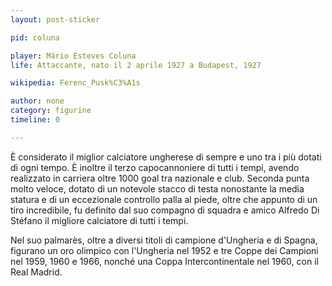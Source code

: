 ```yaml
---
layout: post-sticker

pid: coluna

player: Mário Esteves Coluna
life: Attaccante, nato il 2 aprile 1927 a Budapest, 1927

wikipedia: Ferenc_Pusk%C3%A1s

author: none
category: figurine
timeline: 0

---
```

È considerato il miglior calciatore ungherese di sempre e uno tra i più dotati di ogni tempo.
È inoltre il terzo capocannoniere di tutti i tempi, avendo realizzato in carriera oltre 1000 goal tra nazionale e club. Seconda punta molto veloce, dotato di un notevole stacco di testa nonostante la media statura e di un eccezionale controllo palla al piede, oltre che appunto di un tiro incredibile, fu definito dal suo compagno di squadra e amico Alfredo Di Stéfano il migliore calciatore di tutti i tempi.

Nel suo palmarès, oltre a diversi titoli di campione d'Ungheria e di Spagna, figurano un oro olimpico con l'Ungheria nel 1952 e tre Coppe dei Campioni nel 1959, 1960 e 1966, nonché una Coppa Intercontinentale nel 1960, con il Real Madrid.
